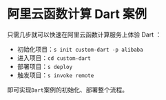 # 阿里云函数计算 Dart 案例

只需几步就可以快速在阿里云函数计算服务上体验 Dart ：

- 初始化项目：`s init custom-dart -p alibaba`
- 进入项目：`cd custom-dart`
- 部署项目：`s deploy`
- 触发项目：`s invoke remote`

即可实现`Dart`案例的初始化、部署整个流程。